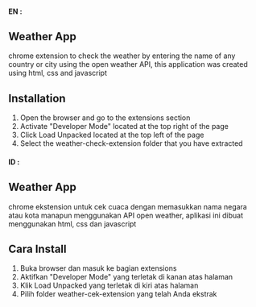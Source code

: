 #### EN :
## Weather App

chrome extension to check the weather by entering the name of any country or city using the open weather API, this application was created using html, css and javascript

## Installation

1. Open the browser and go to the extensions section
2. Activate "Developer Mode" located at the top right of the page
3. Click Load Unpacked located at the top left of the page
4. Select the weather-check-extension folder that you have extracted

#### ID :
## Weather App

chrome ekstension untuk cek cuaca dengan memasukkan nama negara atau kota manapun menggunakan API open weather, aplikasi ini dibuat menggunakan html, css dan javascript

## Cara Install

1. Buka browser dan masuk ke bagian extensions
2. Aktifkan "Developer Mode" yang terletak di kanan atas halaman
3. Klik Load Unpacked yang terletak di kiri atas halaman
4. Pilih folder weather-cek-extension yang telah Anda ekstrak
